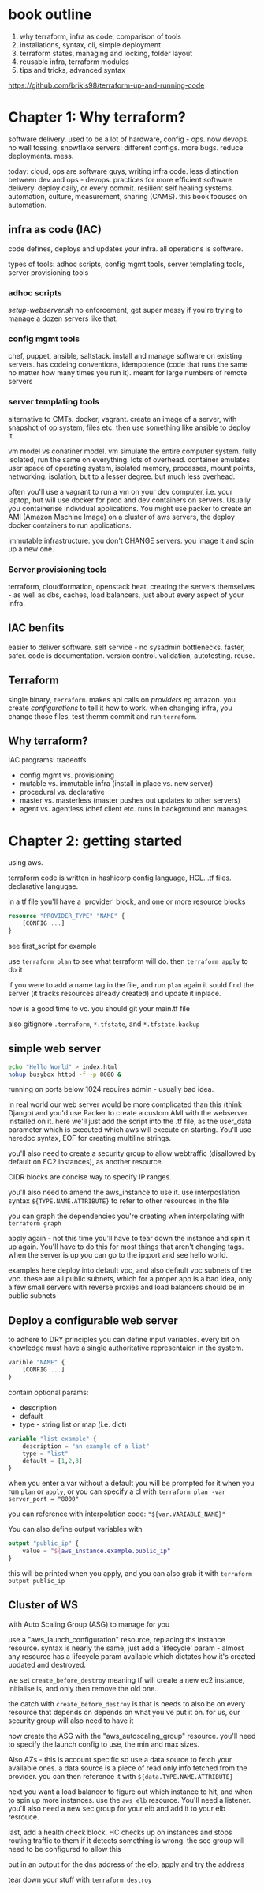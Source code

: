 # book outline

1. why terraform, infra as code, comparison of tools
2. installations, syntax, cli, simple deployment
3. terraform states, managing and locking, folder layout
4. reusable infra, terraform modules
5. tips and tricks, advanced syntax

https://github.com/brikis98/terraform-up-and-running-code

# Chapter 1: Why terraform?

software delivery. used to be a lot of hardware, config - ops. now devops. no wall tossing. snowflake servers: different configs. more bugs. reduce deployments. mess.

today: cloud, ops are software guys, writing infra code. less distinction between dev and ops - devops. practices for more efficient software delivery. deploy daily, or every commit. resilient self healing systems. automation, culture, measurement, sharing (CAMS). this book focuses on automation.

## infra as code (IAC)
code defines, deploys and updates your infra. all operations is software. 

types of tools: adhoc scripts, config mgmt tools, server templating tools, server provisioning tools

### adhoc scripts
_setup-webserver.sh_
no enforcement, get super messy if you're trying to manage a dozen servers like that.

### config mgmt tools
chef, puppet, ansible, saltstack. install and manage software on existing servers. has codeing conventions, idempotence (code that runs the same no matter how many times you run it). meant for large numbers of remote servers

### server templating tools
alternative to CMTs. docker, vagrant. create an image of a server, with snapshot of op system, files etc. then use something like ansible to deploy it.

vm model vs conatiner model. vm simulate the entire computer system. fully isolated, run the same on everything. lots of overhead. container emulates user space of operating system, isolated memory, processes, mount points, networking. isolation, but to a lesser degree. but much less overhead.

often you'll use a vagrant to run a vm on your dev computer, i.e. your laptop, but will use docker for prod and dev containers on servers. Usually you containerise individual applications. You might use packer to create an AMI (Amazon Machine Image) on a cluster of aws servers, the deploy docker containers to run applications.

immutable infrastructure. you don't CHANGE servers. you image it and spin up a new one.

### Server provisioning tools
terraform, cloudformation, openstack heat.
creating the servers themselves - as well as dbs, caches, load balancers, just about every aspect of your infra. 

## IAC benfits
easier to deliver software. self service - no sysadmin bottlenecks. faster, safer. code is documentation. version control. validation, autotesting. reuse.

## Terraform
single binary, `terraform`. makes api calls on _providers_ eg amazon. you create _configurations_ to tell it how to work. when changing infra, you change those files, test themm commit and run `terraform`.

## Why terraform?
IAC programs: tradeoffs.
* config mgmt vs. provisioning
* mutable vs. immutable infra (install in place vs. new server)
* procedural vs. declarative
* master vs. masterless (master pushes out updates to other servers)
* agent vs. agentless (chef client etc. runs in background and manages.

# Chapter 2: getting started
using aws.

terraform code is written in hashicorp config language, HCL. .tf files. declarative langugae.

in a tf file you'll have a 'provider' block, and one or more resource blocks

```tf
resource "PROVIDER_TYPE" "NAME" {
	[CONFIG ...]
}
```
see first_script for example

use `terraform plan` to see what terraform will do. then `terraform apply` to do it

if you were to add a name tag in the file, and run `plan` again it sould find the server (it tracks resources already created) and update it inplace.

now is a good time to vc. you should git your main.tf file

also gitignore `.terraform`, `*.tfstate`, and `*.tfstate.backup`

## simple web server
```sh
echo "Hello World" > index.html
nohup busybox httpd -f -p 8080 &
```

running on ports below 1024 requires admin - usually bad idea.

in real world our web server would be more complicated than this (think Django) and you'd use Packer to create a custom AMI with the webserver installed on it. here we'll just add the script into the .tf file, as the user_data parameter which is executed which aws will execute on starting. You'll use heredoc syntax, EOF for creating multiline strings.

you'll also need to create a security group to allow webtraffic (disallowed by default on EC2 instances), as another resource.

CIDR blocks are  concise way to specify IP ranges.

you'll also need to amend the aws_instance to use it. use interposlation syntax `${TYPE.NAME.ATTRIBUTE}` to refer to other resources in the file

you can graph the dependencies you're creating when interpolating with `terraform graph`

apply again - not this time you'll have to tear down the instance and spin it up again. You'll have to do this for most things that aren't changing tags. when the server is up you can go to the ip:port and see hello world.

examples here deploy into default vpc, and also default vpc subnets of the vpc. these are all public subnets, which for a proper app is a bad idea, only a few small servers with reverse proxies and load balancers should be in public subnets

## Deploy a configurable web server
to adhere to DRY principles you can define input variables. every bit on knowledge must have a single authoritative representaion in the system.

```tf
varible "NAME" {
	[CONFIG ...]
}
```

contain optional params:
* description
* default
* type - string list or map (i.e. dict)

```tf
variable "list example" {
	description = "an example of a list"
	type = "list"
	default = [1,2,3]
}
```

when you enter a var without a default you will be prompted for it when you run `plan` or `apply`, or you can specify a cl with `terraform plan -var server_port = "8000"`

you can reference with interpolation code: `"${var.VARIABLE_NAME}"`

You can also define output variables with

```tf
output "public_ip" {
	value = "${aws_instance.example.public_ip"
}
```

this will be printed when you apply, and you can also grab it with `terraform output public_ip`

## Cluster of WS
with Auto Scaling Group (ASG) to manage for you

use a "aws_launch_configuration" resource, replacing ths instance resource. syntax is nearly the same, just add a 'lifecycle' param - almost any resource has a lifecycle param available which dictates how it's created updated and destroyed.

we set `create_before_destroy` meaning tf will create a new ec2 instance, initialise is, and only then remove the old one.

the catch with `create_before_destroy` is that is needs to also be on every resource that depends on depends on what you've put it on. for us, our security group will also need to have it

now create the ASG with the "aws_autoscaling_group" resource. you'll need to specify the launch config to use, the min and max sizes.

Also AZs - this is account specific so use a data source to fetch your available ones. a data source is a piece of read only info fetched from the provider. you can then reference it with `${data.TYPE.NAME.ATTRIBUTE}`

next you want a load balancer to figure out which instance to hit, and when to spin up more instances. use the `aws_elb` resource. You'll need a listener. you'll also need a new sec group for your elb and add it to your elb resrouce.

last, add a health check block. HC checks up on instances and stops routing traffic to them if it detects something is wrong. the sec group will need to be configured to allow this

put in an output for the dns address of the elb, apply and try the address

tear down your stuff with `terraform destroy`
